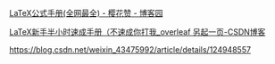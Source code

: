 [LaTeX公式手册(全网最全) - 樱花赞 - 博客园](https://www.cnblogs.com/1024th/p/11623258.html)

[LaTeX新手半小时速成手册（不速成你打我_overleaf 另起一页-CSDN博客](https://blog.csdn.net/weixin_43301333/article/details/106365391)

https://blog.csdn.net/weixin_43475992/article/details/124948557